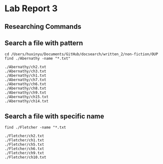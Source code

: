 # Lab Report 3

## Researching Commands

## Search a file with pattern
```
cd /Users/huxinyu/Documents/GitHub/docsearch/written_2/non-fiction/OUP 
find ./Abernathy -name "*.txt"
```

```
./Abernathy/ch2.txt
./Abernathy/ch3.txt
./Abernathy/ch1.txt
./Abernathy/ch7.txt
./Abernathy/ch6.txt
./Abernathy/ch8.txt
./Abernathy/ch9.txt
./Abernathy/ch15.txt
./Abernathy/ch14.txt
```

## Search a file with specific name
```
find ./Fletcher -name "*.txt
```

```
./Fletcher/ch2.txt
./Fletcher/ch1.txt
./Fletcher/ch5.txt
./Fletcher/ch6.txt
./Fletcher/ch9.txt
./Fletcher/ch10.txt
```
